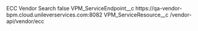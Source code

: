 <?xml version="1.0" encoding="UTF-8"?>
<CustomMetadata xmlns="http://soap.sforce.com/2006/04/metadata" xmlns:xsi="http://www.w3.org/2001/XMLSchema-instance" xmlns:xsd="http://www.w3.org/2001/XMLSchema">
    <label>ECC Vendor Search</label>
    <protected>false</protected>
    <values>
        <field>VPM_ServiceEndpoint__c</field>
        <value xsi:type="xsd:string">https://qa-vendor-bpm.cloud.unileverservices.com:8082</value>
    </values>
    <values>
        <field>VPM_ServiceResource__c</field>
        <value xsi:type="xsd:string">/vendor-api/vendor/ecc</value>
    </values>
</CustomMetadata>
